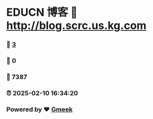 # EDUCN 博客 :link: http://blog.scrc.us.kg.com 
### :page_facing_up: [3](http://blog.scrc.us.kg.com/tag.html) 
### :speech_balloon: 0 
### :hibiscus: 7387 
### :alarm_clock: 2025-02-10 16:34:20 
### Powered by :heart: [Gmeek](https://github.com/Meekdai/Gmeek)

